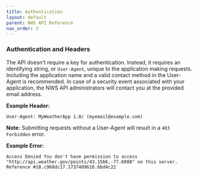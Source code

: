 ```yaml
---
title: Authentication
layout: default
parent: NWS API Reference
nav_order: 3
---
```

### **Authentication and Headers**

The API doesn't require a key for authentication. Instead, it requires an identifying string, or `User-Agent`, unique to the application making requests. Including the application name and a valid contact method in the User-Agent is recommended. In case of a security event associated with your application, the NWS API administrators will contact you at the provided email address.

**Example Header:**

```
User-Agent: MyWeatherApp 1.0/ (myemail@example.com)
```

**Note:** Submitting requests without a User-Agent will result in a `403 Forbidden` error.

**Example Error:**

```
Access Denied You don't have permission to access "http://api.weather.gov/points/43.1566,-77.6088" on this server.
Reference #18.c968dc17.1737489616.6bd4c22
```